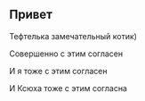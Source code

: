 ## Привет

Тефтелька замечательный котик)

Совершенно с этим согласен

И я тоже с этим согласен

И Ксюха тоже с этим согласна
